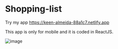 # Shopping-list

Try my app https://keen-almeida-88a1c7.netlify.app

This app is only for mobile and it is coded in ReactJS.

![image](https://user-images.githubusercontent.com/91390590/150577649-cfb37d20-cfd1-4bf9-92e5-30bff5c5c4d5.png)

